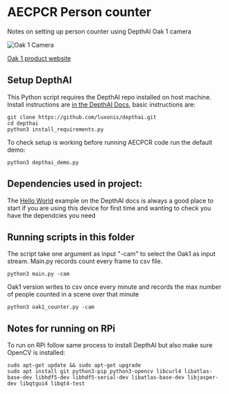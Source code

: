 # AECPCR Person counter

Notes on setting up person counter using DepthAI Oak 1 camera

![Oak 1 Camera](https://cdn.shopify.com/s/files/1/0106/8325/2802/products/OAK-1_1600x.jpg?v=1627660345)

[Oak 1 product website](https://shop.luxonis.com/products/megaai-kit)

## Setup DepthAI

This Python script requires the DepthAI repo installed on host machine. Install instructions are [in the DepthAI Docs](https://docs.luxonis.com/en/latest/), basic instructions are:

```terminal 
git clone https://github.com/luxonis/depthai.git
cd depthai
python3 install_requirements.py
```

To check setup is working before running AECPCR code run the default demo:

```terminal 
python3 depthai_demo.py
```

## Dependencies used in project:

The [Hello World](https://docs.luxonis.com/projects/api/en/latest/tutorials/hello_world/) example on the DepthAI docs is always a good place to start if you are using this device for first time and wanting to check you have the dependcies you need


## Running scripts in this folder

The script take one argument as input "-cam" to select the Oak1 as input stream. Main.py records count every frame to csv file.

```terminal
python3 main.py -cam
```

Oak1 version writes to csv once every minute and records the max number of people counted in a scene over that minute

```terminal
python3 oak1_counter.py -cam
```

## Notes for running on RPi

To run on RPi follow same process to install DepthAI but also make sure OpenCV is installed:

```terminal 
sudo apt-get update && sudo apt-get upgrade
sudo apt install git python3-pip python3-opencv libcurl4 libatlas-base-dev libhdf5-dev libhdf5-serial-dev libatlas-base-dev libjasper-dev libqtgui4 libqt4-test
```

